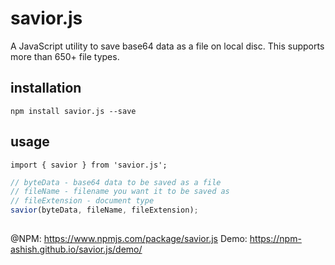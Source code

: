 # savior.js
A JavaScript utility to save base64 data as a file on local disc. 
This supports more than 650+ file types.

## installation
`npm install savior.js --save`

## usage
`import { savior } from 'savior.js';`

```javascript
// byteData - base64 data to be saved as a file
// fileName - filename you want it to be saved as
// fileExtension - document type
savior(byteData, fileName, fileExtension);
```

##
@NPM: https://www.npmjs.com/package/savior.js
Demo: https://npm-ashish.github.io/savior.js/demo/